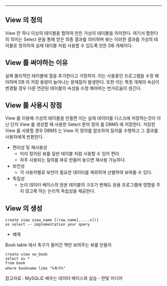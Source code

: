 
---

## View 의 정의

View 란 하나 이상의 테이블을 합하여 만든 가상의 테이블을 의미한다. 여기서 합한다의 의미는 Select 문을 통해 얻은 최종 결과를 의미하며 뷰는 이러한 결과를 가상의 테이블로 정의하여 실제 테이블 처럼 사용할 수 있도록 만든 DB 개체이다.

## View 를 써야하는 이유

실제 물리적인 테이블에 열을 추가한다고 가정하자. 이는 사용중인 프로그램을 수정 해야하며 DB 의 저장 용량이 늘어나는 문제점이 발생한다. 또한 이는 특정 개체의 속성이 변경될 경우 다른 연관된 테이블의 속성을 수정 해야하는 번거로움이 생긴다.

## View 를 사용시 장점

 View 를 이용해 가상의 테이블을 만들면 이는 실제 데이터를 디스크에 저장하는것이 아닌 단지 View 를 생성할 때 사용한 Select 문의 정의 를 DBMS 에 저장한다. 저장한 View 를 사용할 경우 DBMS 는 View 의 정의를 참조하여 질의를 수행하고 그 결과를 사용자에게 반환한다.

- 편리성 및 재사용성
	- 미리 정의된 뷰를 일반 테이블 처럼 사용할 수 있어 편리
	- 자주 사용되는 질의를 뷰로 만들어 놓으면 재사용 가능하다.
- 보안성
	- 각 사용자별로 보안이 필요한 데이터를 제외하여 선별하여 보여줄 수 있다.
- 독립성
	- 논리 데이터 베이스의 원본 테이블의 구조가 변해도 응용 프로그램에 영향을 주지 않고록 하는 논리적 독립성을 제공한다.

## View 의 생성

```MySQL
create view view_name [(row_name[,....n])]
as select -- implementation your query 
```

- 예제

Book table 에서 축구가 들어간 책만 보여주는 뷰를 만들자

```MySQL
create view vw_book
select as *
from book
where bookname like "%축구%"
```

참고자료 : MySQL로 배우는 데이터 베이스와 실습 - 한빛 미디어
